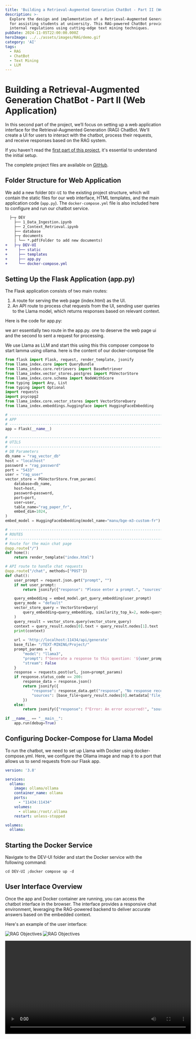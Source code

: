 ```yaml
---
title: 'Building a Retrieval-Augmented Generation ChatBot - Part II (Web application)'
description: >-
  Explore the design and implementation of a Retrieval-Augmented Generation (RAG) ChatBot
  for assisting students at university. This RAG-powered ChatBot provides information about
  internal regulations using cutting-edge text mining techniques.
pubDate: 2024-11-05T22:00:00.000Z
heroImage: ../../assets/images/RAG/demo.gif
category: 'AI'
tags:
  - RAG
  - ChatBot
  - Text Mining
  - LLM
---
```


# Building a Retrieval-Augmented Generation ChatBot - Part II (Web Application)

In this second part of the project, we’ll focus on setting up a web application interface for the Retrieval-Augmented Generation (RAG) ChatBot. We'll create a UI for users to interact with the chatbot, process their requests, and receive responses based on the RAG system.

If you haven't read the [first part of this project](https://genereux-akotenou.github.io/blog/post/toward-rag-chatbot-part1), it's essential to understand the initial setup.

The complete project files are available on [GitHub](https://github.com/Genereux-akotenou/Rag-chatbot-beta).

## Folder Structure for Web Application

We add a new folder `DEV-UI` to the existing project structure, which will contain the static files for our web interface, HTML templates, and the main application code (`app.py`). The `docker-compose.yml` file is also included here to configure and run our chatbot service.

```diff
  ├─┬ DEV
    ├── 1_Data_Ingestion.ipynb
    ├── 2_Context_Retrieval.ipynb
    ├── database
    ├─┬ documents
    │ └── *.pdf(Folder to add new documents)
+   ├─┬ DEV-UI
+     ├── static
+     ├── templates
+     ├── app.py
+     └── docker-compose.yml
```

## Setting Up the Flask Application (app.py)

The Flask application consists of two main routes:

1. A route for serving the web page (index.html) as the UI.
2. An API route to process chat requests from the UI, sending user queries to the Llama model, which returns responses based on relevant context.
   
Here is the code for app.py:

we arr essentially two route in the app.py. one to deserve the web page ui and the second to sent a request for processing. 

We use Llama as LLM and start this using this this composer compose to start lamma using ollama. here is the content of our docker-compose file


```python
from flask import Flask, request, render_template, jsonify
from llama_index.core import QueryBundle
from llama_index.core.retrievers import BaseRetriever
from llama_index.vector_stores.postgres import PGVectorStore
from llama_index.core.schema import NodeWithScore
from typing import Any, List
from typing import Optional
import requests
import psycopg2
from llama_index.core.vector_stores import VectorStoreQuery
from llama_index.embeddings.huggingface import HuggingFaceEmbedding

# -----------------------------------------------------------------------
# APP
# -----------------------------------------------------------------------
app = Flask(__name__)

# -----------------------------------------------------------------------
# UTILS
# -----------------------------------------------------------------------
# DB Parameters
db_name = "rag_vector_db"
host = "localhost"
password = "rag_password"
port = "5433"
user = "rag_user"
vector_store = PGVectorStore.from_params(
    database=db_name,
    host=host,
    password=password,
    port=port,
    user=user,
    table_name="rag_paper_fr",
    embed_dim=1024,
)
embed_model = HuggingFaceEmbedding(model_name="manu/bge-m3-custom-fr")

# -----------------------------------------------------------------------
# ROUTES
# -----------------------------------------------------------------------
# Route for the main chat page
@app.route("/")
def home():
    return render_template("index.html")

# API route to handle chat requests
@app.route("/chat", methods=["POST"])
def chat():
    user_prompt = request.json.get("prompt", "")
    if not user_prompt:
        return jsonify({"response": "Please enter a prompt.", "sources": []})

    query_embedding = embed_model.get_query_embedding(user_prompt)
    query_mode = "default"
    vector_store_query = VectorStoreQuery(
        query_embedding=query_embedding, similarity_top_k=2, mode=query_mode
    )
    query_result = vector_store.query(vector_store_query)
    context = query_result.nodes[0].text + query_result.nodes[1].text
    print(context)
    
    url = 'http://localhost:11434/api/generate'
    base_file= "/TEXT-MINING/Project/"
    prompt_params = {
        "model": "llama3",
        "prompt": f"Generate a response to this question: '${user_prompt}' using only the information available here: context: '${context}'. The response should be in the prompt's language. If no response is in the context, please notify.",
        "stream": False
    }
    response = requests.post(url, json=prompt_params)
    if response.status_code == 200:
        response_data = response.json()
        return jsonify({
            "response": response_data.get("response", "No response received."),
            "sources": [base_file+query_result.nodes[0].metadata['file_path'], base_file+query_result.nodes[1].metadata['file_path']]
        })
    else:
        return jsonify({"response": f"Error: An error occurred!", "sources": []})
        
if __name__ == "__main__":
    app.run(debug=True)
```

## Configuring Docker-Compose for Llama Model
To run the chatbot, we need to set up Llama with Docker using docker-compose.yml. Here, we configure the Ollama image and map it to a port that allows us to send requests from our Flask app.

```yml
version: '3.8'

services:
  ollama:
    image: ollama/ollama
    container_name: ollama
    ports:
      - "11434:11434"
    volumes:
      - ollama:/root/.ollama
    restart: unless-stopped

volumes:
  ollama:
```

## Starting the Docker Service
Navigate to the DEV-UI folder and start the Docker service with the following command:

```batch
cd DEV-UI ;docker compose up -d
```

## User Interface Overview
Once the app and Docker container are running, you can access the chatbot interface in the browser. The interface provides a responsive chat environment, leveraging the RAG-powered backend to deliver accurate answers based on the embedded context.

Here's an example of the user interface:

![RAG Objectives](../../assets/images/RAG/Capture_11.16.47.png)
![RAG Objectives](../../assets/images/RAG/Capture_11.16.34.png)

<video width="600" controls>
  <source src="../../assets/images/RAG/demo.mp4" type="video/mp4">
  Your browser does not support the video tag.
</video>
